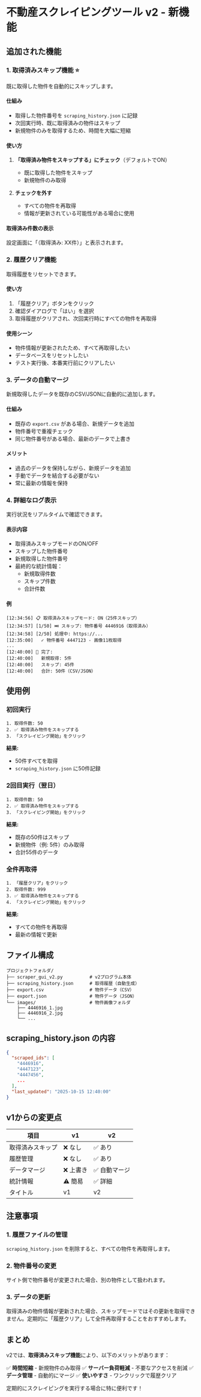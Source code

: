 # 不動産スクレイピングツール v2 - 新機能

## 追加された機能

### 1. **取得済みスキップ機能** ⭐

既に取得した物件を自動的にスキップします。

#### 仕組み

- 取得した物件番号を `scraping_history.json` に記録
- 次回実行時、既に取得済みの物件はスキップ
- 新規物件のみを取得するため、時間を大幅に短縮

#### 使い方

1. **「取得済み物件をスキップする」にチェック**（デフォルトでON）
   - 既に取得した物件をスキップ
   - 新規物件のみ取得

2. **チェックを外す**
   - すべての物件を再取得
   - 情報が更新されている可能性がある場合に使用

#### 取得済み件数の表示

設定画面に「（取得済み: XX件）」と表示されます。

### 2. **履歴クリア機能**

取得履歴をリセットできます。

#### 使い方

1. 「履歴クリア」ボタンをクリック
2. 確認ダイアログで「はい」を選択
3. 取得履歴がクリアされ、次回実行時にすべての物件を再取得

#### 使用シーン

- 物件情報が更新されたため、すべて再取得したい
- データベースをリセットしたい
- テスト実行後、本番実行前にクリアしたい

### 3. **データの自動マージ**

新規取得したデータを既存のCSV/JSONに自動的に追加します。

#### 仕組み

- 既存の `export.csv` がある場合、新規データを追加
- 物件番号で重複チェック
- 同じ物件番号がある場合、最新のデータで上書き

#### メリット

- 過去のデータを保持しながら、新規データを追加
- 手動でデータを結合する必要がない
- 常に最新の情報を保持

### 4. **詳細なログ表示**

実行状況をリアルタイムで確認できます。

#### 表示内容

- 取得済みスキップモードのON/OFF
- スキップした物件番号
- 新規取得した物件番号
- 最終的な統計情報：
  - 新規取得件数
  - スキップ件数
  - 合計件数

#### 例

```
[12:34:56] 📋 取得済みスキップモード: ON（25件スキップ）
[12:34:57] [1/50] ⏭️ スキップ: 物件番号 4446916（取得済み）
[12:34:58] [2/50] 処理中: https://...
[12:35:00]   ✓ 物件番号 4447123 - 画像11枚取得
...
[12:40:00] 🎉 完了:
[12:40:00]   新規取得: 5件
[12:40:00]   スキップ: 45件
[12:40:00]   合計: 50件（CSV/JSON）
```

## 使用例

### 初回実行

```
1. 取得件数: 50
2. ✅ 取得済み物件をスキップする
3. 「スクレイピング開始」をクリック
```

**結果:**
- 50件すべてを取得
- `scraping_history.json` に50件記録

### 2回目実行（翌日）

```
1. 取得件数: 50
2. ✅ 取得済み物件をスキップする
3. 「スクレイピング開始」をクリック
```

**結果:**
- 既存の50件はスキップ
- 新規物件（例: 5件）のみ取得
- 合計55件のデータ

### 全件再取得

```
1. 「履歴クリア」をクリック
2. 取得件数: 999
3. ✅ 取得済み物件をスキップする
4. 「スクレイピング開始」をクリック
```

**結果:**
- すべての物件を再取得
- 最新の情報で更新

## ファイル構成

```
プロジェクトフォルダ/
├── scraper_gui_v2.py          # v2プログラム本体
├── scraping_history.json      # 取得履歴（自動生成）
├── export.csv                 # 物件データ（CSV）
├── export.json                # 物件データ（JSON）
└── images/                    # 物件画像フォルダ
    ├── 4446916_1.jpg
    ├── 4446916_2.jpg
    └── ...
```

## scraping_history.json の内容

```json
{
  "scraped_ids": [
    "4446916",
    "4447123",
    "4447456",
    ...
  ],
  "last_updated": "2025-10-15 12:40:00"
}
```

## v1からの変更点

| 項目 | v1 | v2 |
|------|----|----|
| 取得済みスキップ | ❌ なし | ✅ あり |
| 履歴管理 | ❌ なし | ✅ あり |
| データマージ | ❌ 上書き | ✅ 自動マージ |
| 統計情報 | ⚠️ 簡易 | ✅ 詳細 |
| タイトル | v1 | v2 |

## 注意事項

### 1. 履歴ファイルの管理

`scraping_history.json` を削除すると、すべての物件を再取得します。

### 2. 物件番号の変更

サイト側で物件番号が変更された場合、別の物件として扱われます。

### 3. データの更新

取得済みの物件情報が更新された場合、スキップモードではその更新を取得できません。定期的に「履歴クリア」して全件再取得することをおすすめします。

## まとめ

v2では、**取得済みスキップ機能**により、以下のメリットがあります：

✅ **時間短縮** - 新規物件のみ取得
✅ **サーバー負荷軽減** - 不要なアクセスを削減
✅ **データ管理** - 自動的にマージ
✅ **使いやすさ** - ワンクリックで履歴クリア

定期的にスクレイピングを実行する場合に特に便利です！

